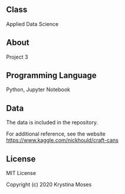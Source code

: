 ## Class
Applied Data Science

## About
Project 3

## Programming Language
Python, Jupyter Notebook

## Data
The data is included in the repository.

For additional reference, see the website https://www.kaggle.com/nickhould/craft-cans

## License
MIT License

Copyright (c) 2020 Krystina Moses
